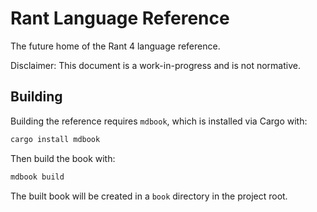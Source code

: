# Rant Language Reference

The future home of the Rant 4 language reference.

Disclaimer: This document is a work-in-progress and is not normative.

## Building

Building the reference requires `mdbook`, which is installed via Cargo with:

```sh
cargo install mdbook
```

Then build the book with:

```sh
mdbook build
```

The built book will be created in a `book` directory in the project root. 